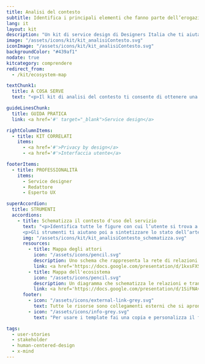 ```yaml
---
title: Analisi del contesto
subtitle: Identifica i principali elementi che fanno parte dell’erogazione del servizio e le loro interdipendenze
lang: it
layout: kit
description: "Un kit di service design di Designers Italia che ti aiuta far emergere i principali elementi che compongono l'erogazione di un servizio"
image: "/assets/icons/kit/kit_analisiContesto.svg"
iconImage: "/assets/icons/kit/kit_analisiContesto.svg"
backgroundColor: "#439af1"
nodate: true
kitcategory: comprendere
redirect_from:
  - /kit/ecosystem-map

textChunk1:
  title: A COSA SERVE
  text: "<p>Il kit di analisi del contesto ti consente di ottenere una visione d’insieme dei fattori e delle variabili che influenzano l'erogazione e la fruizione di un servizio digitale. L’obiettivo è quello di aiutarti a mettere a fuoco gli obiettivi e il perimetro del progetto, attività fondamentale per poi impostare in maniera bilanciata le successive attività di ricerca e di concettualizzazione. Fra le risorse del kit hai a disposizione una serie di strumenti utili per analizzare l’ambito e le circostanze in cui la soluzione progettuale dovrà collocarsi ed evolvere.</p>"

guideLinesChunk:
  title: GUIDA PRATICA
  link: <a href='#' target="_blank">Service design</a>

rightColumnItems:
  - title: KIT CORRELATI
    items:
      - <a href='#'>Privacy by design</a>
      - <a href='#'>Interfaccia utente</a>

footerItems:
  - title: PROFESSIONALITÀ
    items:
      - Service designer
      - Redattore
      - Esperto UX

superAccordion:
  title: STRUMENTI
  accordions:
    - title: Schematizza il contesto d'uso del servizio
      text: "<p>Identifica tutte le figure con cui l’utente si trova a interagire in prima persona, ma anche quelle che, dietro le quinte, consentono l’erogazione del servizio: in questo modo potrai comprendere come il ruolo dei diversi attori ha un impatto sia sul progetto che sull'utente/cittadino.</p>
      <p>Gli strumenti ti aiutano poi a sintetizzare lo stato dell’arte del servizio e approfondire la comprensione dei processi e infrastrutture che lo compongono, schematizzando le transazioni che avvengono tra gli diversi attori e touchpoint coinvolti, anche mettendo in evidenza eventuali inefficienze del sistema.</p>"
      img: "/assets/icons/kit/kit_analisiContesto_schematizza.svg"
      resources:
        - title: Mappa degli attori
          icon: "/assets/icons/pencil.svg"
          description: Uno schema che rappresenta la rete di relazioni tra l’utente e gli altri attori del contesto
          link: <a href='https://docs.google.com/presentation/d/1kxsFXSesX2kCOR1L3SbPfYqFInFhf_A7RW3_2xZ943o/edit?usp=sharing' aria-label="Vai alla risorsa (link esterno)" target="_blank">Vai alla risorsa</a>
        - title: Mappa dell'ecosistema
          icon: "/assets/icons/pencil.svg"
          description: Un diagramma che schematizza le relazioni e transazioni tra gli elementi coinvolti nel servizio pubblico
          link: <a href='https://docs.google.com/presentation/d/1SiFNAvLJPPO86DgvkPB1I8W7gWHmBnE5CNJTM9JSSEM/edit?usp=sharing' aria-label="Vai alla risorsa (link esterno)" target="_blank">Vai alla risorsa</a>
      footer:
        - icon: "/assets/icons/external-link-grey.svg"
          text: Tutte le risorse sono collegamenti esterni che si aprono in una nuova finestra.
        - icon: "/assets/icons/info-grey.svg"
          text: "Per usare i template fai una copia e personalizza il file: trovi le istruzioni nella prima pagina della risorsa."

tags:
  - user-stories
  - stakeholder
  - human-centered-design
  - x-mind
---
```

